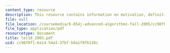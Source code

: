 ```yaml
---
content_type: resource
description: This resource contains information on motivation, definition and construction.
file: null
file_location: /coursemedia/6-854j-advanced-algorithms-fall-2005/cc98f0f16a1454a337bfb9a1f8f6136c_lec18_2003.pdf
file_type: application/pdf
resourcetype: Document
title: lec18_2003.pdf
uid: cc98f0f1-6a14-54a3-37bf-b9a1f8f6136c
---
```

